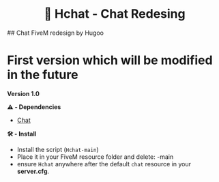 <h1 align="center">🔖 Hchat - Chat Redesing</h1>
## Chat FiveM redesign by Hugoo

# **First version** which will be modified in the future

**Version 1.0**

**⚠️ - Dependencies**
- [Chat](https://github.com/citizenfx/cfx-server-data/tree/master/resources/%5Bgameplay%5D/chat)

**🛠 - Install**
- Install the script (``Hchat-main``)
- Place it in your FiveM resource folder and delete: -main
- ensure ``Hchat`` anywhere after the default ``chat`` resource in your **server.cfg**.
